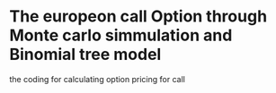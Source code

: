 # The europeon call Option through Monte carlo simmulation and Binomial tree model
the coding for calculating option pricing for call 
